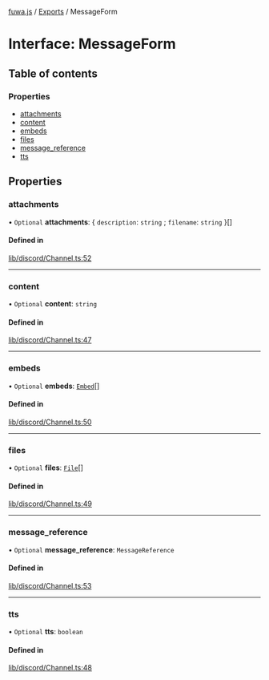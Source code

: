 [fuwa.js](../README.md) / [Exports](../modules.md) / MessageForm

# Interface: MessageForm

## Table of contents

### Properties

- [attachments](MessageForm.md#attachments)
- [content](MessageForm.md#content)
- [embeds](MessageForm.md#embeds)
- [files](MessageForm.md#files)
- [message\_reference](MessageForm.md#message_reference)
- [tts](MessageForm.md#tts)

## Properties

### attachments

• `Optional` **attachments**: { `description`: `string` ; `filename`: `string`  }[]

#### Defined in

[lib/discord/Channel.ts:52](https://github.com/Fuwajs/Fuwa.js/blob/6d44e08/src/lib/discord/Channel.ts#L52)

___

### content

• `Optional` **content**: `string`

#### Defined in

[lib/discord/Channel.ts:47](https://github.com/Fuwajs/Fuwa.js/blob/6d44e08/src/lib/discord/Channel.ts#L47)

___

### embeds

• `Optional` **embeds**: [`Embed`](../classes/Embed.md)[]

#### Defined in

[lib/discord/Channel.ts:50](https://github.com/Fuwajs/Fuwa.js/blob/6d44e08/src/lib/discord/Channel.ts#L50)

___

### files

• `Optional` **files**: [`File`](../classes/File.md)[]

#### Defined in

[lib/discord/Channel.ts:49](https://github.com/Fuwajs/Fuwa.js/blob/6d44e08/src/lib/discord/Channel.ts#L49)

___

### message\_reference

• `Optional` **message\_reference**: `MessageReference`

#### Defined in

[lib/discord/Channel.ts:53](https://github.com/Fuwajs/Fuwa.js/blob/6d44e08/src/lib/discord/Channel.ts#L53)

___

### tts

• `Optional` **tts**: `boolean`

#### Defined in

[lib/discord/Channel.ts:48](https://github.com/Fuwajs/Fuwa.js/blob/6d44e08/src/lib/discord/Channel.ts#L48)

